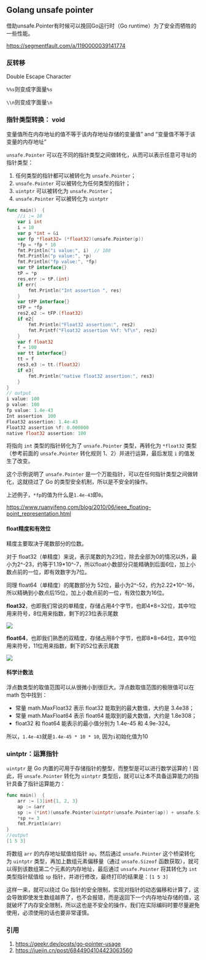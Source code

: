 ## Golang unsafe pointer

借助unsafe.Pointer有时候可以挽回Go运行时（Go runtime）为了安全而牺牲的一些性能。

https://segmentfault.com/a/1190000039141774

### 反转移

Double Escape Character

`%%s`则变成字面量`%s`

`\\n`则变成字面量`\n`





### 指针类型转换： void

变量值所在内存地址的值不等于该内存地址存储的变量值” and “变量值不等于该变量的内存地址”

`unsafe.Pointer` 可以在不同的指针类型之间做转化，从而可以表示任意可寻址的指针类型：

1. 任何类型的指针都可以被转化为 `unsafe.Pointer`；
2. `unsafe.Pointer` 可以被转化为任何类型的指针；
3. `uintptr` 可以被转化为 `unsafe.Pointer`；
4. `unsafe.Pointer` 可以被转化为 `uintptr`

```go
func main()  {
	//i := 10
	var i int
	i = 10
	var p *int = &i
	var fp *float32= (*float32)(unsafe.Pointer(p))
	*fp = *fp * 10
	fmt.Println("i value:", i)  // 100
    fmt.Println("p value:", *p)
	fmt.Println("fp value:", *fp)
	var tP interface{}
	tP = *p
	res,err := tP.(int)
	if err{
		fmt.Println("Int assertion ", res)
	}
	var tFP interface{}
	tFP = *fp
	res2,e2 := tFP.(float32)
	if e2{
		fmt.Println("Float32 assertion:", res2)
		fmt.Printf("Float32 assertion %%f: %f\n", res2)
	}
	var f float32
	f = 100
	var tt interface{}
	tt = f
	res3,e3 := tt.(float32)
	if e3{
		fmt.Println("native float32 assertion:", res3)
	}
}
// output
i value: 100
p value: 100
fp value: 1.4e-43
Int assertion  100
Float32 assertion: 1.4e-43
Float32 assertion %f: 0.000000
native float32 assertion: 100
```

将指向 `int` 类型的指针转化为了 `unsafe.Pointer` 类型，再转化为 `*float32` 类型（参考前面的 `unsafe.Pointer` 转化规则 1、2）并进行运算，最后发现 `i` 的值发生了改变。

这个示例说明了 `unsafe.Pointer` 是一个万能指针，可以在任何指针类型之间做转化，这就绕过了 Go 的类型安全机制，所以是不安全的操作。

上述例子，`*fp`的值为什么是`1.4e-43`即`0`。

https://www.ruanyifeng.com/blog/2010/06/ieee_floating-point_representation.html

#### float精度和有效位

精度主要取决于尾数部分的位数。

对于 float32（单精度）来说，表示尾数的为23位，除去全部为0的情况以外，最小为2^-23，约等于1.19*10^-7，所以float小数部分只能精确到后面6位，加上小数点前的一位，即有效数字为7位。

同理 float64（单精度）的尾数部分为 52位，最小为2^-52，约为2.22*10^-16，所以精确到小数点后15位，加上小数点前的一位，有效位数为16位。

**float32**，也即我们常说的单精度，存储占用4个字节，也即4*8=32位，其中1位用来符号，8位用来指数，剩下的23位表示尾数

![](https://image-1300760561.cos.ap-beijing.myqcloud.com/bgyq-blog/float32.webp)



**float64**，也即我们熟悉的双精度，存储占用8个字节，也即8*8=64位，其中1位用来符号，11位用来指数，剩下的52位表示尾数

![](https://image-1300760561.cos.ap-beijing.myqcloud.com/bgyq-blog/float64.webp)

#### 科学计数法

浮点数类型的取值范围可以从很微小到很巨大。浮点数取值范围的极限值可以在 math 包中找到：

- 常量 math.MaxFloat32 表示 float32 能取到的最大数值，大约是 3.4e38；
- 常量 math.MaxFloat64 表示 float64 能取到的最大数值，大约是 1.8e308；
- float32 和 float64 能表示的最小值分别为 1.4e-45 和 4.9e-324。


所以，`1.4e-43`就是`1.4e-45 * 10 * 10`,  因为`i`初始化值为10



### uintptr：运算指针

`uintptr` 是 Go 内置的可用于存储指针的整型，而整型是可以进行数学运算的！因此，将 `unsafe.Pointer` 转化为 `uintptr` 类型后，就可以让本不具备运算能力的指针具备了指针运算能力：

```go
func main()  {
	arr := [3]int{1, 2, 3}
	ap := &arr
	sp := (*int)(unsafe.Pointer(uintptr(unsafe.Pointer(ap)) + unsafe.Sizeof(arr[0])))
	*sp += 3
	fmt.Println(arr)
}
//output
[1 5 3]
```

将数组 `arr` 的内存地址赋值给指针 `ap`，然后通过 `unsafe.Pointer` 这个桥梁转化为 `uintptr` 类型，再加上数组元素偏移量（通过 `unsafe.Sizeof` 函数获取），就可以得到该数组第二个元素的内存地址，最后通过 `unsafe.Pointer` 将其转化为 `int` 类型指针赋值给 `sp` 指针，并进行修改，最终打印的结果是：`[1 5 3]`

这样一来，就可以绕过 Go 指针的安全限制，实现对指针的动态偏移和计算了，这会导致即使发生数组越界了，也不会报错，而是返回下一个内存地址存储的值，这就破坏了内存安全限制，所以这也是不安全的操作，我们在实际编码时要尽量避免使用，必须使用的话也要非常谨慎。

### 引用

1. https://geekr.dev/posts/go-pointer-usage
2. https://juejin.cn/post/6844904104423063560